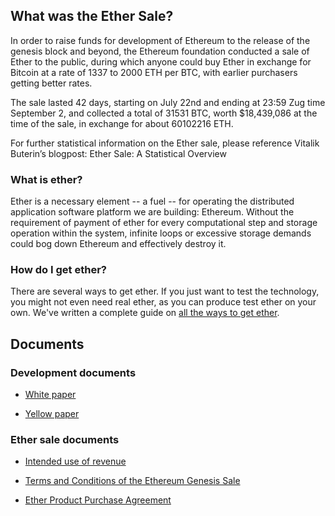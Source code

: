 

## What was the Ether Sale?

In order to raise funds for development of Ethereum to the release of the genesis block and beyond, the Ethereum foundation conducted a sale of Ether to the public, during which anyone could buy Ether in exchange for Bitcoin at a rate of 1337 to 2000 ETH per BTC, with earlier purchasers getting better rates.

The sale lasted 42 days, starting on July 22nd and ending at 23:59 Zug time September 2, and collected a total of 31531 BTC, worth $18,439,086 at the time of the sale, in exchange for about 60102216 ETH.

For further statistical information on the Ether sale, please reference Vitalik Buterin’s blogpost: Ether Sale: A Statistical Overview

### What is ether?

Ether is a necessary element -- a fuel -- for operating the distributed application software platform we are building: Ethereum. Without the requirement of payment of ether for every computational step and storage operation within the system, infinite loops or excessive storage demands could bog down Ethereum and effectively destroy it.

### How do I get ether?

There are several ways to get ether. If you just want to test the technology, you might not even need real ether, as you can produce test ether on your own. We've written a complete guide on [all the ways to get ether](../ether).

## Documents

### Development documents

* [White paper](https://github.com/ethereum/wiki/wiki/White-Paper)

* [Yellow paper](http://gavwood.com/Paper.pdf)

### Ether sale documents
 
* [Intended use of revenue](/pdf/IntendedUseOfRevenue.pdf)
  
* [Terms and Conditions of the Ethereum Genesis Sale](/pdf/TermsAndConditionsOfTheEthereumGenesisSale.pdf.pdf)
  
* [Ether Product Purchase Agreement](/pdf/EtherProductPurchaseAgreement.pdf)

